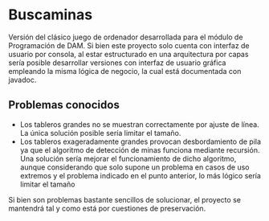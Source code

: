 # Buscaminas
Versión del clásico juego de ordenador desarrollada para el módulo de Programación de DAM. Si bien este proyecto solo cuenta con interfaz de usuario por consola, al estar estructurado en una arquitectura por capas sería posible desarrollar versiones con interfaz de usuario gráfica empleando la misma lógica de negocio, la cual está documentada con javadoc.

## Problemas conocidos
- Los tableros grandes no se muestran correctamente por ajuste de línea. La única solución posible sería limitar el tamaño.
- Los tableros exageradamente grandes provocan desbordamiento de pila ya que el algoritmo de detección de minas funciona mediante recursión. Una solución sería mejorar el funcionamiento de dicho algoritmo, aunque considerando que solo supone un problema en casos de uso extremos y el problema indicado en el punto anterior, lo más lógico sería limitar el tamaño

Si bien son problemas bastante sencillos de solucionar, el proyecto se mantendrá tal y como está por cuestiones de preservación.
